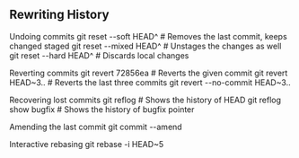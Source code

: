 ## Rewriting History

Undoing commits
git reset --soft HEAD^ # Removes the last commit, keeps changed staged
git reset --mixed HEAD^ # Unstages the changes as well
git reset --hard HEAD^ # Discards local changes

Reverting commits
git revert 72856ea # Reverts the given commit
git revert HEAD~3.. # Reverts the last three commits
git revert --no-commit HEAD~3..

Recovering lost commits
git reflog # Shows the history of HEAD
git reflog show bugfix # Shows the history of bugfix pointer

Amending the last commit
git commit --amend

Interactive rebasing
git rebase -i HEAD~5
